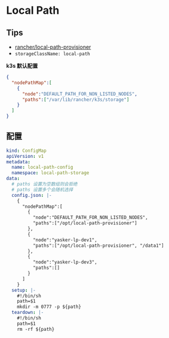 # Local Path
## Tips
* [rancher/local-path-provisioner](https://github.com/rancher/local-path-provisioner)
* `storageClassName: local-path`

__k3s 默认配置__
```json
{
  "nodePathMap":[
    {
      "node":"DEFAULT_PATH_FOR_NON_LISTED_NODES",
      "paths":["/var/lib/rancher/k3s/storage"]
    }
  ]
}
```

## 配置

```yaml
kind: ConfigMap
apiVersion: v1
metadata:
  name: local-path-config
  namespace: local-path-storage
data:
  # paths 设置为空数组则会拒绝
  # paths 设置多个会随机选择
  config.json: |-
    {
      "nodePathMap":[
        {
          "node":"DEFAULT_PATH_FOR_NON_LISTED_NODES",
          "paths":["/opt/local-path-provisioner"]
        },
        {
          "node":"yasker-lp-dev1",
          "paths":["/opt/local-path-provisioner", "/data1"]
        },
        {
          "node":"yasker-lp-dev3",
          "paths":[]
        }
      ]
    }
  setup: |-
    #!/bin/sh
    path=$1
    mkdir -m 0777 -p ${path}
  teardown: |-
    #!/bin/sh
    path=$1
    rm -rf ${path}
```
